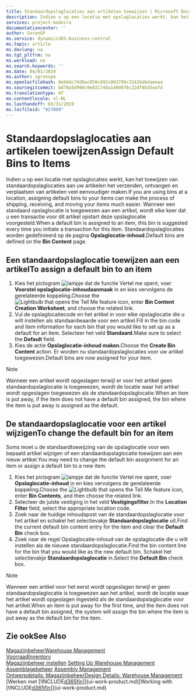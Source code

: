 ```yaml
---
title: Standaardopslaglocaties aan artikelen toewijzen | Microsoft Docs
description: Indien u op een locatie met opslaglocaties werkt, kan het toewijzen van standaardopslaglocaties aan uw artikelen het verzenden, ontvangen en verplaatsen van artikelen veel eenvoudiger maken. Wanneer een standaard opslaglocatie is toegewezen aan een artikel, wordt elke keer dat u een transactie voor dit artikel opstart deze opslaglocatie voorgesteld.
services: project-madeira
documentationcenter: ''
author: SorenGP
ms.service: dynamics365-business-central
ms.topic: article
ms.devlang: na
ms.tgt_pltfrm: na
ms.workload: na
ms.search.keywords: ''
ms.date: 04/01/2019
ms.author: sgroespe
ms.openlocfilehash: 0eb6dc74d9ac050c692c003799c3142bdbdaeeaa
ms.sourcegitcommit: bd78a5d990c9e83174da1409076c22df8b35eafd
ms.translationtype: HT
ms.contentlocale: nl-NL
ms.lasthandoff: 03/31/2019
ms.locfileid: "927899"
---
```

# <a name="assign-default-bins-to-items"></a><span data-ttu-id="4bdbf-104">Standaardopslaglocaties aan artikelen toewijzen</span><span class="sxs-lookup"><span data-stu-id="4bdbf-104">Assign Default Bins to Items</span></span>
<span data-ttu-id="4bdbf-105">Indien u op een locatie met opslaglocaties werkt, kan het toewijzen van standaardopslaglocaties aan uw artikelen het verzenden, ontvangen en verplaatsen van artikelen veel eenvoudiger maken.</span><span class="sxs-lookup"><span data-stu-id="4bdbf-105">If you are using bins at a location, assigning default bins to your items can make the process of shipping, receiving, and moving your items much easier.</span></span> <span data-ttu-id="4bdbf-106">Wanneer een standaard opslaglocatie is toegewezen aan een artikel, wordt elke keer dat u een transactie voor dit artikel opstart deze opslaglocatie voorgesteld.</span><span class="sxs-lookup"><span data-stu-id="4bdbf-106">When a default bin is assigned to an item, this bin is suggested every time you initiate a transaction for this item.</span></span> <span data-ttu-id="4bdbf-107">Standaardopslaglocaties worden gedefinieerd op de pagina **Opslaglocatie-inhoud**.</span><span class="sxs-lookup"><span data-stu-id="4bdbf-107">Default bins are defined on the **Bin Content** page.</span></span>  

## <a name="to-assign-a-default-bin-to-an-item"></a><span data-ttu-id="4bdbf-108">Een standaardopslaglocatie toewijzen aan een artikel</span><span class="sxs-lookup"><span data-stu-id="4bdbf-108">To assign a default bin to an item</span></span>
1.  <span data-ttu-id="4bdbf-109">Kies het pictogram ![lampje dat de functie Vertel me opent](media/ui-search/search_small.png "Vertel me wat u wilt doen"), voer **Voorstel opslaglocatie-inhoudaanmaak** in en kies vervolgens de gerelateerde koppeling.</span><span class="sxs-lookup"><span data-stu-id="4bdbf-109">Choose the ![Lightbulb that opens the Tell Me feature](media/ui-search/search_small.png "Tell me what you want to do") icon, enter **Bin Content Creation Worksheet**, and choose the related link.</span></span>  
2.  <span data-ttu-id="4bdbf-110">Vul de opslaglocatiecode en het artikel in voor elke opslaglocatie die u wilt instellen als standaardwaarde voor een artikel.</span><span class="sxs-lookup"><span data-stu-id="4bdbf-110">Fill in the bin code and item information for each bin that you would like to set up as a default for an item.</span></span> <span data-ttu-id="4bdbf-111">Selecteer het veld **Standaard**.</span><span class="sxs-lookup"><span data-stu-id="4bdbf-111">Make sure to select the **Default** field.</span></span>  
3.  <span data-ttu-id="4bdbf-112">Kies de actie **Opslaglocatie-inhoud maken**.</span><span class="sxs-lookup"><span data-stu-id="4bdbf-112">Choose the **Create Bin Content** action.</span></span> <span data-ttu-id="4bdbf-113">Er worden nu standaardopslaglocaties voor uw artikel toegewezen.</span><span class="sxs-lookup"><span data-stu-id="4bdbf-113">Default bins are now assigned for your item.</span></span>  

> [!NOTE]  
>  <span data-ttu-id="4bdbf-114">Wanneer een artikel wordt opgeslagen terwijl er voor het artikel geen standaardopslaglocatie is toegewezen, wordt de locatie waar het artikel wordt opgeslagen toegewezen als de standaardopslaglocatie.</span><span class="sxs-lookup"><span data-stu-id="4bdbf-114">When an item is put away, if the item does not have a default bin assigned, the bin where the item is put away is assigned as the default.</span></span>  

## <a name="to-change-the-default-bin-for-an-item"></a><span data-ttu-id="4bdbf-115">De standaardopslaglocatie voor een artikel wijzigen</span><span class="sxs-lookup"><span data-stu-id="4bdbf-115">To change the default bin for an item</span></span>  
<span data-ttu-id="4bdbf-116">Soms moet u de standaardtoewijzing van de opslaglocatie voor een bepaald artikel wijzigen of een standaardopslaglocatie toewijzen aan een nieuw artikel.</span><span class="sxs-lookup"><span data-stu-id="4bdbf-116">You may need to change the default bin assignment for an item or assign a default bin to a new item.</span></span>    
1.  <span data-ttu-id="4bdbf-117">Kies het pictogram ![lampje dat de functie Vertel me opent](media/ui-search/search_small.png "Vertel me wat u wilt doen"), voer **Opslaglocatie-inhoud** in en kies vervolgens de gerelateerde koppeling.</span><span class="sxs-lookup"><span data-stu-id="4bdbf-117">Choose the ![Lightbulb that opens the Tell Me feature](media/ui-search/search_small.png "Tell me what you want to do") icon, enter **Bin Contents**, and then choose the related link.</span></span>  
2.  <span data-ttu-id="4bdbf-118">Selecteer de juiste vestiging in het veld **Vestigingsfilter**.</span><span class="sxs-lookup"><span data-stu-id="4bdbf-118">In the **Location Filter** field, select the appropriate location code.</span></span>  
3.  <span data-ttu-id="4bdbf-119">Zoek naar de huidige inhoudspost van de standaardopslaglocatie voor het artikel en schakel het selectievakje **Standaardopslaglocatie** uit.</span><span class="sxs-lookup"><span data-stu-id="4bdbf-119">Find the current default bin content entry for the item and clear the **Default Bin** check box.</span></span>  
4.  <span data-ttu-id="4bdbf-120">Zoek naar de regel Opslaglocatie-inhoud van de opslaglocatie die u wilt instellen als de nieuwe standaardopslaglocatie.</span><span class="sxs-lookup"><span data-stu-id="4bdbf-120">Find the bin content line for the bin that you would like as the new default bin.</span></span> <span data-ttu-id="4bdbf-121">Schakel het selectievakje **Standaardopslaglocatie** in.</span><span class="sxs-lookup"><span data-stu-id="4bdbf-121">Select the **Default Bin** check box.</span></span>  

> [!NOTE]  
>  <span data-ttu-id="4bdbf-122">Wanneer een artikel voor het eerst wordt opgeslagen terwijl er geen standaardopslaglocatie is toegewezen aan het artikel, wordt de locatie waar het artikel wordt opgeslagen ingesteld als de standaardopslaglocatie voor het artikel.</span><span class="sxs-lookup"><span data-stu-id="4bdbf-122">When an item is put away for the first time, and the item does not have a default bin assigned, the system will assign the bin where the item is put away as the default bin for the item.</span></span>  

## <a name="see-also"></a><span data-ttu-id="4bdbf-123">Zie ook</span><span class="sxs-lookup"><span data-stu-id="4bdbf-123">See Also</span></span>  
[<span data-ttu-id="4bdbf-124">Magazijnbeheer</span><span class="sxs-lookup"><span data-stu-id="4bdbf-124">Warehouse Management</span></span>](warehouse-manage-warehouse.md)  
[<span data-ttu-id="4bdbf-125">Voorraad</span><span class="sxs-lookup"><span data-stu-id="4bdbf-125">Inventory</span></span>](inventory-manage-inventory.md)  
<span data-ttu-id="4bdbf-126">[Magazijnbeheer instellen](warehouse-setup-warehouse.md)   </span><span class="sxs-lookup"><span data-stu-id="4bdbf-126">[Setting Up Warehouse Management](warehouse-setup-warehouse.md)   </span></span>  
<span data-ttu-id="4bdbf-127">[Assemblagebeheer](assembly-assemble-items.md)  </span><span class="sxs-lookup"><span data-stu-id="4bdbf-127">[Assembly Management](assembly-assemble-items.md)  </span></span>  
[<span data-ttu-id="4bdbf-128">Ontwerpdetails: Magazijnbeheer</span><span class="sxs-lookup"><span data-stu-id="4bdbf-128">Design Details: Warehouse Management</span></span>](design-details-warehouse-management.md)  
<span data-ttu-id="4bdbf-129">[Werken met [!INCLUDE[d365fin](includes/d365fin_md.md)]](ui-work-product.md)</span><span class="sxs-lookup"><span data-stu-id="4bdbf-129">[Working with [!INCLUDE[d365fin](includes/d365fin_md.md)]](ui-work-product.md)</span></span>
